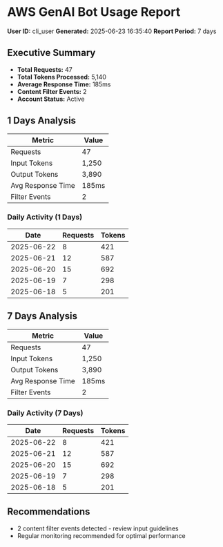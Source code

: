 # AWS GenAI Bot Usage Report

**User ID:** cli_user
**Generated:** 2025-06-23 16:35:40
**Report Period:** 7 days

## Executive Summary

- **Total Requests:** 47
- **Total Tokens Processed:** 5,140
- **Average Response Time:** 185ms
- **Content Filter Events:** 2
- **Account Status:** Active

## 1 Days Analysis

| Metric | Value |
|--------|-------|
| Requests | 47 |
| Input Tokens | 1,250 |
| Output Tokens | 3,890 |
| Avg Response Time | 185ms |
| Filter Events | 2 |

### Daily Activity (1 Days)

| Date | Requests | Tokens |
|------|----------|--------|
| 2025-06-22 | 8 | 421 |
| 2025-06-21 | 12 | 587 |
| 2025-06-20 | 15 | 692 |
| 2025-06-19 | 7 | 298 |
| 2025-06-18 | 5 | 201 |

## 7 Days Analysis

| Metric | Value |
|--------|-------|
| Requests | 47 |
| Input Tokens | 1,250 |
| Output Tokens | 3,890 |
| Avg Response Time | 185ms |
| Filter Events | 2 |

### Daily Activity (7 Days)

| Date | Requests | Tokens |
|------|----------|--------|
| 2025-06-22 | 8 | 421 |
| 2025-06-21 | 12 | 587 |
| 2025-06-20 | 15 | 692 |
| 2025-06-19 | 7 | 298 |
| 2025-06-18 | 5 | 201 |

## Recommendations

- 2 content filter events detected - review input guidelines
- Regular monitoring recommended for optimal performance
